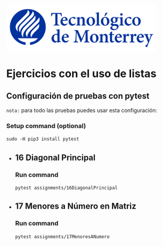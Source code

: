 ![Tec de Monterrey](images/logotecmty.png)
# Ejercicios con el uso de listas

## Configuración de pruebas con **pytest**

`nota:` para todo las pruebas puedes usar esta configuración:
### Setup command (optional)
```
sudo -H pip3 install pytest
```

- ## 16 Diagonal Principal
    ### Run command
    ```
    pytest assignments/16DiagonalPrincipal
    ```

- ## 17 Menores a Número en Matriz
    ### Run command
    ```
    pytest assignments/17MenoresANumero
    ```
